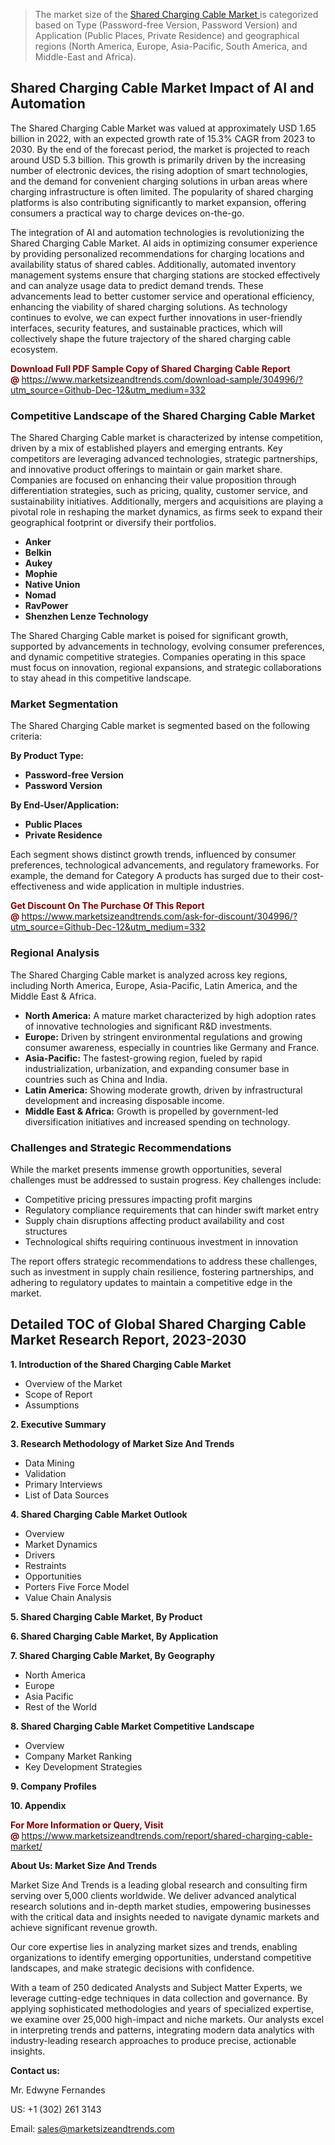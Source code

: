 <blockquote><p>The market size of the <a href="https://www.marketsizeandtrends.com/download-sample/304996/?utm_source=Github-Dec-12&amp;utm_medium=332" target="_blank">Shared Charging Cable Market </a>is categorized based on Type (Password-free Version, Password Version) and Application (Public Places, Private Residence) and geographical regions (North America, Europe, Asia-Pacific, South America, and Middle-East and Africa).</p></blockquote><p><h2>Shared Charging Cable Market Impact of AI and Automation</h2><p>The Shared Charging Cable Market was valued at approximately USD 1.65 billion in 2022, with an expected growth rate of 15.3% CAGR from 2023 to 2030. By the end of the forecast period, the market is projected to reach around USD 5.3 billion. This growth is primarily driven by the increasing number of electronic devices, the rising adoption of smart technologies, and the demand for convenient charging solutions in urban areas where charging infrastructure is often limited. The popularity of shared charging platforms is also contributing significantly to market expansion, offering consumers a practical way to charge devices on-the-go.</p><p>The integration of AI and automation technologies is revolutionizing the Shared Charging Cable Market. AI aids in optimizing consumer experience by providing personalized recommendations for charging locations and availability status of shared cables. Additionally, automated inventory management systems ensure that charging stations are stocked effectively and can analyze usage data to predict demand trends. These advancements lead to better customer service and operational efficiency, enhancing the viability of shared charging solutions. As technology continues to evolve, we can expect further innovations in user-friendly interfaces, security features, and sustainable practices, which will collectively shape the future trajectory of the shared charging cable ecosystem.</p></p><p><strong><span style="color: #800000;">Download Full PDF Sample Copy of Shared Charging Cable Report @</span>&nbsp;</strong><a href="https://www.marketsizeandtrends.com/download-sample/304996/?utm_source=Github-Dec-12&amp;utm_medium=332">https://www.marketsizeandtrends.com/download-sample/304996/?utm_source=Github-Dec-12&amp;utm_medium=332</a></p><h3>Competitive Landscape of the Shared Charging Cable Market</h3><p>The Shared Charging Cable market is characterized by intense competition, driven by a mix of established players and emerging entrants. Key competitors are leveraging advanced technologies, strategic partnerships, and innovative product offerings to maintain or gain market share. Companies are focused on enhancing their value proposition through differentiation strategies, such as pricing, quality, customer service, and sustainability initiatives. Additionally, mergers and acquisitions are playing a pivotal role in reshaping the market dynamics, as firms seek to expand their geographical footprint or diversify their portfolios.</p><p><strong><p><ul><li>Anker </li><li> Belkin </li><li> Aukey </li><li> Mophie </li><li> Native Union </li><li> Nomad </li><li> RavPower </li><li> Shenzhen Lenze Technology</p></li></ul></p></strong></p><p>The Shared Charging Cable market is poised for significant growth, supported by advancements in technology, evolving consumer preferences, and dynamic competitive strategies. Companies operating in this space must focus on innovation, regional expansions, and strategic collaborations to stay ahead in this competitive landscape.</p><h3>Market Segmentation</h3><p>The Shared Charging Cable market is segmented based on the following criteria:</p><p><strong>By Product Type:</strong></p><p><strong><p><ul><li>Password-free Version </li><li> Password Version</p></li></ul></p></strong></p><p><strong>By End-User/Application:</strong></p><p><strong><p><ul><li>Public Places </li><li> Private Residence</p></li></ul></p></strong></p><p>Each segment shows distinct growth trends, influenced by consumer preferences, technological advancements, and regulatory frameworks. For example, the demand for Category A products has surged due to their cost-effectiveness and wide application in multiple industries.</p><p><strong><span style="color: #800000;">Get Discount On The Purchase Of This Report @&nbsp;</span></strong><a href="https://www.marketsizeandtrends.com/ask-for-discount/304996/?utm_source=Github-Dec-12&amp;utm_medium=332">https://www.marketsizeandtrends.com/ask-for-discount/304996/?utm_source=Github-Dec-12&amp;utm_medium=332</a></p><h3>Regional Analysis</h3><p>The Shared Charging Cable market is analyzed across key regions, including North America, Europe, Asia-Pacific, Latin America, and the Middle East &amp; Africa.</p><ul><li><strong>North America:</strong> A mature market characterized by high adoption rates of innovative technologies and significant R&amp;D investments.</li><li><strong>Europe:</strong> Driven by stringent environmental regulations and growing consumer awareness, especially in countries like Germany and France.</li><li><strong>Asia-Pacific:</strong> The fastest-growing region, fueled by rapid industrialization, urbanization, and expanding consumer base in countries such as China and India.</li><li><strong>Latin America:</strong> Showing moderate growth, driven by infrastructural development and increasing disposable income.</li><li><strong>Middle East &amp; Africa:</strong> Growth is propelled by government-led diversification initiatives and increased spending on technology.</li></ul><h3>Challenges and Strategic Recommendations</h3><p>While the market presents immense growth opportunities, several challenges must be addressed to sustain progress. Key challenges include:</p><ul><li>Competitive pricing pressures impacting profit margins</li><li>Regulatory compliance requirements that can hinder swift market entry</li><li>Supply chain disruptions affecting product availability and cost structures</li><li>Technological shifts requiring continuous investment in innovation</li></ul><p>The report offers strategic recommendations to address these challenges, such as investment in supply chain resilience, fostering partnerships, and adhering to regulatory updates to maintain a competitive edge in the market.</p><h2>Detailed TOC of Global Shared Charging Cable Market Research Report, 2023-2030</h2><p><strong>1. Introduction of the Shared Charging Cable Market</strong></p><ul><li>Overview of the Market</li><li>Scope of Report</li><li>Assumptions&nbsp;</li></ul><p><strong>2. Executive Summary</strong></p><p><strong>3. Research Methodology of <strong>Market Size And Trends</strong></strong></p><ul><li>Data Mining</li><li>Validation</li><li>Primary Interviews</li><li>List of Data Sources&nbsp;</li></ul><p><strong>4. Shared Charging Cable Market Outlook</strong></p><ul><li>Overview</li><li>Market Dynamics</li><li>Drivers</li><li>Restraints</li><li>Opportunities</li><li>Porters Five Force Model</li><li>Value Chain Analysis&nbsp;</li></ul><p><strong>5. Shared Charging Cable Market, By Product</strong></p><p><strong>6. Shared Charging Cable Market, By Application</strong></p><p><strong>7. Shared Charging Cable Market, By Geography</strong></p><ul><li>North America</li><li>Europe</li><li>Asia Pacific</li><li>Rest of the World&nbsp;</li></ul><p><strong>8. Shared Charging Cable Market Competitive Landscape</strong></p><ul><li>Overview</li><li>Company Market Ranking</li><li>Key Development Strategies&nbsp;</li></ul><p><strong>9. Company Profiles</strong></p><p><strong>10. Appendix</strong></p><p><strong><span style="color: #800000;">For More Information or Query, Visit @&nbsp;</span></strong><a href="https://www.marketsizeandtrends.com/report/shared-charging-cable-market/">https://www.marketsizeandtrends.com/report/shared-charging-cable-market/</a></p><p></p><p><strong>About Us:&nbsp;Market Size And Trends</strong></p><p>Market Size And Trends&nbsp;is a leading global research and consulting firm serving over 5,000 clients worldwide. We deliver advanced analytical research solutions and in-depth market studies, empowering businesses with the critical data and insights needed to navigate dynamic markets and achieve significant revenue growth.</p><p>Our core expertise lies in analyzing market sizes and trends, enabling organizations to identify emerging opportunities, understand competitive landscapes, and make strategic decisions with confidence.</p><p>With a team of 250 dedicated Analysts and Subject Matter Experts, we leverage cutting-edge techniques in data collection and governance. By applying sophisticated methodologies and years of specialized expertise, we examine over 25,000 high-impact and niche markets. Our analysts excel in interpreting trends and patterns, integrating modern data analytics with industry-leading research approaches to produce precise, actionable insights.</p><p><strong>Contact us:</strong></p><p>Mr. Edwyne Fernandes</p><p>US: +1 (302) 261 3143</p><p>Email: <a href="mailto:sales@marketsizeandtrends.com">sales@marketsizeandtrends.com</a>&nbsp;</p>
